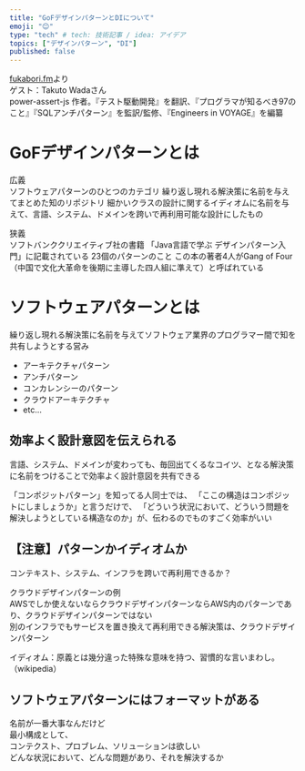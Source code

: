 ```yaml
---
title: "GoFデザインパターンとDIについて"
emoji: "😊"
type: "tech" # tech: 技術記事 / idea: アイデア
topics: ["デザインパターン", "DI"]
published: false
---
```


[fukabori.fm](https://fukabori.fm/episode/48)より  
ゲスト：Takuto Wadaさん  
power-assert-js 作者。『テスト駆動開発』を翻訳、『プログラマが知るべき97のこと』『SQLアンチパターン』を監訳/監修、『Engineers in VOYAGE』を編纂  

# GoFデザインパターンとは
広義  
ソフトウェアパターンのひとつのカテゴリ
繰り返し現れる解決策に名前を与えてまとめた知のリポジトリ
細かいクラスの設計に関するイディオムに名前を与えて、言語、システム、ドメインを跨いで再利用可能な設計にしたもの

狭義  
ソフトバンククリエイティブ社の書籍
「Java言語で学ぶ デザインパターン入門」に記載されている
23個のパターンのこと
この本の著者4人がGang of Four（中国で文化大革命を後期に主導した四人組に準えて）と呼ばれている  


# ソフトウェアパターンとは
繰り返し現れる解決策に名前を与えてソフトウェア業界のプログラマー間で知を共有しようとする営み

- アーキテクチャパターン
- アンチパターン
- コンカレンシーのパターン
- クラウドアーキテクチャ
- etc...

## 効率よく設計意図を伝えられる
言語、システム、ドメインが変わっても、毎回出てくるなコイツ、となる解決策に名前をつけることで効率よく設計意図を共有できる

「コンポジットパターン」を知ってる人同士では、
「ここの構造はコンポジットにしましょうか」と言うだけで、
「どういう状況において、どういう問題を解決しようとしている構造なのか」が、伝わるのでものすごく効率がいい

## 【注意】パターンかイディオムか
コンテキスト、システム、インフラを跨いで再利用できるか？  

クラウドデザインパターンの例  
AWSでしか使えないならクラウドデザインパターンならAWS内のパターンであり、クラウドデザインパターンではない  
別のインフラでもサービスを置き換えて再利用できる解決策は、クラウドデザインパターン  

イディオム：原義とは幾分違った特殊な意味を持つ、習慣的な言いまわし。（wikipedia）

## ソフトウェアパターンにはフォーマットがある
名前が一番大事なんだけど  
最小構成として、  
コンテクスト、プロブレム、ソリューションは欲しい  
どんな状況において、どんな問題があり、それを解決するか






